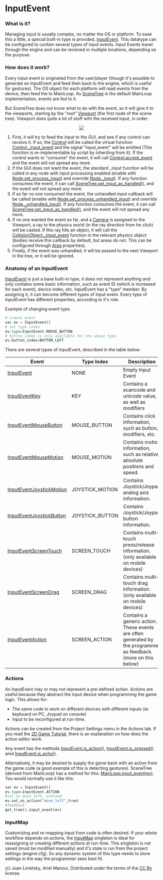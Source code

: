 # InputEvent

### What is it?

Managing input is usually complex, no matter the OS or platform. To ease this a little, a special built-in type is provided, [InputEvent](class_inputevent). This datatype can be configured to contain several types of input events. Input Events travel through the engine and can be received in multiple locations, depending on the purpose. 

### How does it work?

Every input event is originated from the user/player (though it's possible to generate an InputEvent and feed then back to the engine, which is useful for gestures). The OS object for each platform will read events from the device, then feed the to MainLoop. As [SceneTree](class_scenetree) is the default MainLoop implementation, events are fed to it.

But SceneTree does not know what to do with the event, so it will give it to the viewports, starting by the "root" [Viewport](class_viewport) (the first node of the scene tree). Viewport does quite a lot of stuff with the received input, in order:

<p align="center"><img src="images/input_event_flow.png"></p>

1. First, it will try to feed the input to the GUI, and see if any control can receive it. If so, the [Control](class_control) will be called the virtual function [Control._input_event](class_control#_input_event) and the signal "input_event" will be emitted (This function is re-implementable by script by inheriting from it). If the control wants to "consume" the event, it will call  [Control.accept_event](class_control#accept_event) and the event will not spread any more.
2. If the GUI does not want the event, the standard _input function will be called in any node with input processing enabled (enable with [Node.set_process_input](class_node#set_process_input)) and  override [Node._input](class_node#_input)). If any function consumes the event, it can call [SceneTree.set_input_as_handled()](class_scenetree#set_input_as_handled), and the event will not spread any more.
3. If so far no one consumed the event, the unhandled input callback will be called (enable with [Node.set_process_unhandled_input](class_node#set_process_unhandled_input)) and  override [Node._unhandled_input](class_node#_unhandled_input)). If any function consumes the event, it can call [SceneTree.set_input_as_handled()](class_scenetree#set_input_as_handled), and the event will not spread any more.
4. If no one wanted the event so far, and a [Camera](class_camera) is assigned to the Viewport, a ray to the physics world (in the ray direction from he click) will be casted. If this ray hits an object, it will call the [CollisionObject._input_event](class_collisionobject#_input_event) function in the relevant physics object (bodies receive this callback by default, but areas do not. This can be configured through [Area](class_area) properties).
5. Finally, if the event was unhandled, it will be passed to the next Viewport in the tree, or it will be ignored.

### Anatomy of an InputEvent

[InputEvent](class_inputevent) is just a base built-in type, it does not represent anything and only contains some basic information, such as event ID (which is increased for each event), device index, etc.
InputEvent has a "type" member. By assigning it, it can become different types of input event. Every type of InputEvent has different properties, according to it's role.

Example of changing event type.

```python
# create event
var ev = InputEvent()
# set type index
ev.type=InputEvent.MOUSE_BUTTON
# button_index is only available for the above type
ev.button_index=BUTTON_LEFT
```

There are several types of InputEvent, described in the table below:

| Event | Type Index | Description |
|-------|------------|-------------|
|[InputEvent](class_inputevent)|NONE|Empty Input Event|
|[InputEventKey](class_inputeventkey)|KEY|Contains a scancode and unicode value, as well as modifiers|
|[InputEventMouseButton](class_inputeventmousebutton)|MOUSE_BUTTON|Contains click information, such as button, modifiers, etc.|
|[InputEventMouseMotion](class_inputeventmousemotion)|MOUSE_MOTION|Contains motion information, such as relative, absolute positions and speed.|
|[InputEventJoystickMotion](class_inputeventjoystickmotion)|JOYSTICK_MOTION|Contains Joystick/Joypad analog axis information.|
|[InputEventJoystickButton](class_inputeventjoystickbutton)|JOYSTICK_BUTTON|Contains Joystick/Joypad button information.|
|[InputEventScreenTouch](class_inputeventscreentouch)|SCREEN_TOUCH|Contains multi-touch press/release information. (only available on mobile devices)|
|[InputEventScreenDrag](class_inputeventscreendrag)|SCREEN_DRAG|Contains multi-touch drag information. (only available on mobile devices)|
|[InputEventAction](class_inputeventaction)|SCREEN_ACTION|Contains a generic action. These events are often generated by the programmer as feedback. (more on this below)|


### Actions

An InputEvent may or may not represent a pre-defined action. Actions are useful because they abstract the input device when programming the game logic. This allows for:

* The same code to work on different devices with different inputs (ie: keyboard on PC, Joypad on console)
* Input to be reconfigured at run-time.

Actions can be created from the Project Settings menu in the Actions tab. If you read the [2D Game Tutorial](tutorial_2d), there is an explanation on how does the action editor work.

Any event has the methods [InputEvent.is_action()](class_inputevent#is_action), [InputEvent.is_pressed()](class_inputevent#is_pressed) amd [InputEvent.is_echo()](class_inputevent#is_echo).

Alternatively, it may be desired to supply the game back with an action from the game code (a good example of this is detecting gestures). SceneTree (derived from MainLoop) has a method for this: [MainLoop.input_event(ev)](class_mainloop#input_event). You would normally use it like this:

```python
var ev = InputEvent()
ev.type=InputEvent.ACTION
#set as move_left, pressed
ev.set_as_action("move_left",true) 
#feedback
get_tree().input_event(ev)
```
### InputMap

Customizing and re-mapping input from code is often desired. If your whole workflow depends on actions, the [InputMap](class_inputmap) singleton is ideal for reassigning or creating different actions at run-time. This singleton is not saved (must be modified manually) and it's state is run from the project settings (engine.cfg). So any dynamic system of this type needs to store settings in the way the programmer sees best fit.



(c) Juan Linietsky, Ariel Manzur, Distributed under the terms of the [CC By](https://creativecommons.org/licenses/by/3.0/legalcode) license.
